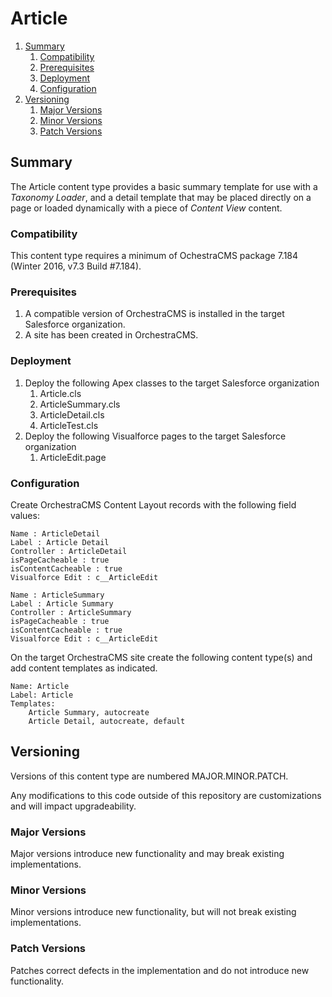 # Article

<!-- MarkdownTOC depth=3 -->

1. [Summary](#summary)
    1. [Compatibility](#compatibility)
    2. [Prerequisites](#prerequisites)
    3. [Deployment](#deployment)
    4. [Configuration](#configuration)
2. [Versioning](#versioning)
    1. [Major Versions](#major-versions)
    2. [Minor Versions](#minor-versions)
    3. [Patch Versions](#patch-versions)

<!-- /MarkdownTOC -->

<a name="summary"></a>
## Summary

The Article content type provides a basic summary template for use with a *Taxonomy Loader*, and a detail template that may be placed directly on a page or loaded dynamically with a piece of *Content View* content.

<a name="compatibility"></a>
### Compatibility

This content type requires a minimum of OchestraCMS package 7.184 (Winter 2016, v7.3 Build #7.184).

<a name="prerequisites"></a>
### Prerequisites

1. A compatible version of OrchestraCMS is installed in the target Salesforce organization.
2. A site has been created in OrchestraCMS.

<a name="deployment"></a>
### Deployment

1. Deploy the following Apex classes to the target Salesforce organization
    1. Article.cls
    2. ArticleSummary.cls
    3. ArticleDetail.cls
    4. ArticleTest.cls
2. Deploy the following Visualforce pages to the target Salesforce organization
    1. ArticleEdit.page

<a name="configuration"></a>
### Configuration

Create OrchestraCMS Content Layout records with the following field values:

```
Name : ArticleDetail
Label : Article Detail
Controller : ArticleDetail
isPageCacheable : true
isContentCacheable : true
Visualforce Edit : c__ArticleEdit
```

```
Name : ArticleSummary
Label : Article Summary
Controller : ArticleSummary
isPageCacheable : true
isContentCacheable : true
Visualforce Edit : c__ArticleEdit
```

On the target OrchestraCMS site create the following content type(s) and add content templates as indicated.

```
Name: Article
Label: Article
Templates:
    Article Summary, autocreate
    Article Detail, autocreate, default
```

<a name="versioning"></a>
## Versioning

Versions of this content type are numbered MAJOR.MINOR.PATCH.

Any modifications to this code outside of this repository are customizations and will impact upgradeability.

<a name="major-versions"></a>
### Major Versions

Major versions introduce new functionality and may break existing implementations.

<a name="minor-versions"></a>
### Minor Versions

Minor versions introduce new functionality, but will not break existing implementations.

<a name="patch-versions"></a>
### Patch Versions

Patches correct defects in the implementation and do not introduce new functionality.
